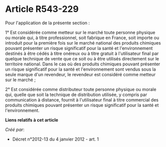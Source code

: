# Article R543-229

Pour l'application de la présente section :

1° Est considérée comme metteur sur le marché toute personne physique ou morale qui, à titre professionnel, soit fabrique en
France, soit importe ou introduit pour la première fois sur le marché national des produits chimiques pouvant présenter un
risque significatif pour la santé et l'environnement destinés à être cédés à titre onéreux ou à titre gratuit à l'utilisateur
final par quelque technique de vente que ce soit ou à être utilisés directement sur le territoire national. Dans le cas où
des produits chimiques pouvant présenter un risque significatif pour la santé et l'environnement sont vendus sous la seule
marque d'un revendeur, le revendeur est considéré comme metteur sur le marché ;

2° Est considérée comme distributeur toute personne physique ou morale qui, quelle que soit la technique de distribution
utilisée, y compris par communication à distance, fournit à l'utilisateur final à titre commercial des produits chimiques
pouvant présenter un risque significatif pour la santé et l'environnement.

**Liens relatifs à cet article**

_Créé par_:

  - Décret n°2012-13 du 4 janvier 2012 - art. 1
